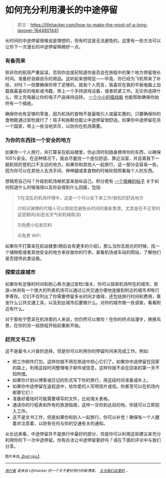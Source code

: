 # 如何充分利用漫长的中途停留

> 原文：<https://lifehacker.com/how-to-make-the-most-of-a-long-layover-1644801441>

长时间的中途停留很难说是理想的，但有时这是无法避免的。这里有一些方法可以让你下一次漫长的中途停留稍微好一点。



### **有备而来**

除非你的航班严重延误，否则你会提前知道你是否会在旅程中的某个地方停留很长时间。准备好自娱自乐的用品。这听起来很明显——毕竟，你已经为飞机带来了补给，对吗？—但要确保你带了足够的。就我个人而言，我喜欢在我的平板电脑上加载我最喜欢的电影或书籍，带上一个手持游戏设备，或者抓紧工作。无论你选择什么，带上充电器让你的电子产品保持运转。 [一个小小的插线板](https://lifehacker.com/bring-a-power-strip-to-the-airport-and-never-worry-abou-5949898) 也能帮助确保你始终有一个插座。

确保你也有足够的零食，因为机场的食物不是最吸引人或最实惠的。只要确保你的食物能通过安检就行了！毯子和拖鞋也能让中途停留很舒适。如果你中途停留在另一个国家，带上一些当地货币，以防你在机场需要。

### **为你的东西找一个安全的地方**

如果你一个人旅行，并打算呆在航站楼里，你必须时刻随身携带你的东西，以确保 100%安全。在这种情况下，我会尽量找一个座位舒适、靠近浴室，并且离我下一趟航班的登机口不太远的地方。如果你和其他人一起旅行，这一部分会容易一些，因为你可以在其他人去洗手间、伸伸腿或拿食物的时候轮班照看每个人的东西。

想犒劳自己吗？升级到机场候机室来放纵自己。积分佬有 [一个很棒的帖子](http://thepointsguy.com/2012/05/how-much-is-airline-lounge-access-really-worth/) 关于如何知道什么时候值得以及你会得到什么回报，包括:

> 1)在混乱的机场环境中，这是一个可以坐下来工作/放松的舒适地方
> 
> 2)知识渊博的代理人可以帮助您避免长时间的重新售票，尤其是在不正常的运营期间(如恶劣天气和机械取消)
> 
> 3)免费小吃和饮料
> 
> 4)免费 WiFi

如果你不打算呆在航站楼里(稍后会有更多的介绍)，那么当你去观光的时候，找一个储物柜或者其他安全的地方来存放你的行李。查看机场或车站的网站，了解他们是否提供此类设施。

### **探索这座城市**

如果你有足够的时间和耐心再次通过安检/海关，你可以探索机场所在的城市。旅游+休闲有一个很大的列表机场可以通过公共交通方便地连接到附近的城市*和*有行李寄存。它们不仅列出了你需要停留多长时间才值得，还包括旅行时间和费用，乘坐什么公共交通工具，以及到达城市后要做什么。对你的城市做一些调查，看看附近有什么。

对于那些宁愿呆在机场里的人来说，你仍然可以冒险！在你的终点站漫步，换换风景，在你的另一段旅程开始前重新开始。

### **赶完文书工作**

这不是最令人兴奋的选择，但是你可以利用你的停留时间来完成工作。例如:

*   把工作邮件打包，这样你就不用在旅途中担心它们了。如果你中途停留在回家的路上，利用这段时间整理电子邮件或信息，这样你就不会在回来的第一天不知所措。
*   如果你计划以博客或日记的形式写下你的旅行，用这段时间准备或补上。
*   如果你中途停留在返程途中，给你爱的人写明信片或信。你甚至可以在机场内邮寄它们！
*   准备好着陆时可能需要填写的文件，比如海关表格。
*   通读你的行程表和所有的旅游指南，这样一旦你到达目的地，你就可以立即投入工作。
*   这不是文书工作，但是如果你和别人一起旅行，你可以补觉！确保有一个人醒着并注意着，以防有任何与你的交通有关的通知。

从长远来看，中途停留并不是旅行中最好的部分，但是你可以利用这些建议来充分利用你的下一次中途停留。你有办法让中途停留更好吗？请在下面的评论中与我们分享。

<small>图片来自</small>[*<small>【mat rips】</small>*](https://www.flickr.com/photos/56218409@N03/15309490100/)<small>，</small>

* * *

[<small>*旅行者*</small>](http://wayfarer.lifehacker.com/) <small>*是来自 Lifehacker 的一个关于更好旅行的新博客。*</small> [<small>*关注我们这里的*</small>](https://twitter.com/WayfarerLH) <small>*。*</small>